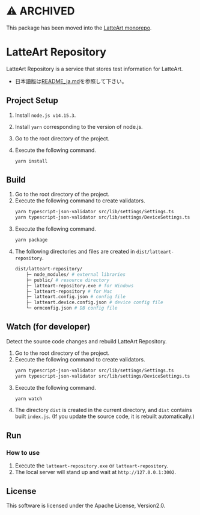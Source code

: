 # :warning: ARCHIVED

This package has been moved into the [LatteArt monorepo](https://github.com/latteart-org/latteart/tree/main/packages/latteart-repository).

# LatteArt Repository

LatteArt Repository is a service that stores test information for LatteArt.

- 日本語版は[README_ja.md](/README_ja.md)を参照して下さい。

## Project Setup

1. Install `node.js v14.15.3`.
1. Install `yarn` corresponding to the version of node.js.
1. Go to the root directory of the project.
1. Execute the following command.

   ```bash
   yarn install
   ```

## Build

1. Go to the root directory of the project.
1. Execute the following command to create validators.
   ```bash
   yarn typescript-json-validator src/lib/settings/Settings.ts
   yarn typescript-json-validator src/lib/settings/DeviceSettings.ts
   ```
1. Execute the following command.
   ```bash
   yarn package
   ```
1. The following directories and files are created in `dist/latteart-repository`.
   ```bash
   dist/latteart-repository/
       ├─ node_modules/ # external libraries
       ├─ public/ # resource directory
       ├─ latteart-repository.exe # for Windows
       ├─ latteart-repository # for Mac
       ├─ latteart.config.json # config file
       ├─ latteart.device.config.json # device config file
       └─ ormconfig.json # DB config file
   ```

## Watch (for developer)

Detect the source code changes and rebuild LatteArt Repository.

1. Go to the root directory of the project.
1. Execute the following command to create validators.
   ```bash
   yarn typescript-json-validator src/lib/settings/Settings.ts
   yarn typescript-json-validator src/lib/settings/DeviceSettings.ts
   ```
1. Execute the following command.
   ```bash
   yarn watch
   ```
1. The directory `dist` is created in the current directory, and `dist` contains built `index.js`. (If you update the source code, it is rebuilt automatically.)

## Run

### How to use

1. Execute the `latteart-repository.exe` or `latteart-repository`.
1. The local server will stand up and wait at `http://127.0.0.1:3002`.

## License

This software is licensed under the Apache License, Version2.0.
